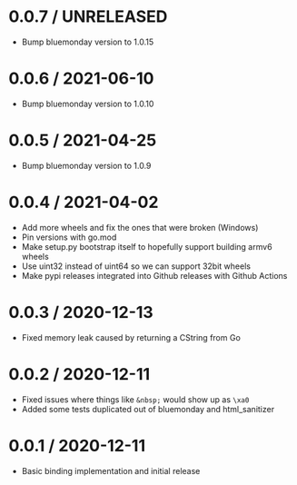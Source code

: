 # 0.0.7 / UNRELEASED

- Bump bluemonday version to 1.0.15

# 0.0.6 / 2021-06-10

- Bump bluemonday version to 1.0.10

# 0.0.5 / 2021-04-25

- Bump bluemonday version to 1.0.9

# 0.0.4 / 2021-04-02

- Add more wheels and fix the ones that were broken (Windows)
- Pin versions with go.mod
- Make setup.py bootstrap itself to hopefully support building armv6 wheels
- Use uint32 instead of uint64 so we can support 32bit wheels
- Make pypi releases integrated into Github releases with Github Actions

# 0.0.3 / 2020-12-13

- Fixed memory leak caused by returning a CString from Go

# 0.0.2 / 2020-12-11

- Fixed issues where things like `&nbsp;` would show up as `\xa0`
- Added some tests duplicated out of bluemonday and html_sanitizer

# 0.0.1 / 2020-12-11

- Basic binding implementation and initial release
